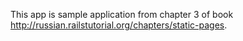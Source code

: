 This app is sample application from chapter 3 of book http://russian.railstutorial.org/chapters/static-pages. 